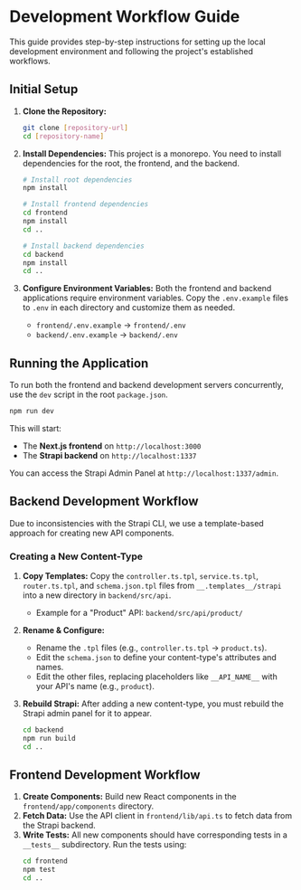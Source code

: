 # Development Workflow Guide

This guide provides step-by-step instructions for setting up the local development environment and following the project's established workflows.

## Initial Setup

1.  **Clone the Repository:**
    ```bash
    git clone [repository-url]
    cd [repository-name]
    ```

2.  **Install Dependencies:**
    This project is a monorepo. You need to install dependencies for the root, the frontend, and the backend.
    ```bash
    # Install root dependencies
    npm install

    # Install frontend dependencies
    cd frontend
    npm install
    cd ..

    # Install backend dependencies
    cd backend
    npm install
    cd ..
    ```

3.  **Configure Environment Variables:**
    Both the frontend and backend applications require environment variables. Copy the `.env.example` files to `.env` in each directory and customize them as needed.

    *   `frontend/.env.example` -> `frontend/.env`
    *   `backend/.env.example` -> `backend/.env`

## Running the Application

To run both the frontend and backend development servers concurrently, use the `dev` script in the root `package.json`.

```bash
npm run dev
```

This will start:
*   The **Next.js frontend** on `http://localhost:3000`
*   The **Strapi backend** on `http://localhost:1337`

You can access the Strapi Admin Panel at `http://localhost:1337/admin`.

## Backend Development Workflow

Due to inconsistencies with the Strapi CLI, we use a template-based approach for creating new API components.

### Creating a New Content-Type

1.  **Copy Templates:** Copy the `controller.ts.tpl`, `service.ts.tpl`, `router.ts.tpl`, and `schema.json.tpl` files from `__.templates__/strapi` into a new directory in `backend/src/api`.
    *   Example for a "Product" API: `backend/src/api/product/`

2.  **Rename & Configure:**
    *   Rename the `.tpl` files (e.g., `controller.ts.tpl` -> `product.ts`).
    *   Edit the `schema.json` to define your content-type's attributes and names.
    *   Edit the other files, replacing placeholders like `__API_NAME__` with your API's name (e.g., `product`).

3.  **Rebuild Strapi:**
    After adding a new content-type, you must rebuild the Strapi admin panel for it to appear.
    ```bash
    cd backend
    npm run build
    cd ..
    ```

## Frontend Development Workflow

1.  **Create Components:** Build new React components in the `frontend/app/components` directory.
2.  **Fetch Data:** Use the API client in `frontend/lib/api.ts` to fetch data from the Strapi backend.
3.  **Write Tests:** All new components should have corresponding tests in a `__tests__` subdirectory. Run the tests using:
    ```bash
    cd frontend
    npm test
    cd ..
    ```
